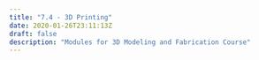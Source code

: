 ```yaml
---
title: "7.4 - 3D Printing"
date: 2020-01-26T23:11:13Z
draft: false
description: "Modules for 3D Modeling and Fabrication Course"
---
```

